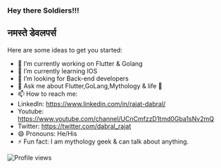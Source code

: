 ### Hey there Soldiers!!! 
## नमस्ते डेवलपर्स 



Here are some ideas to get you started:

- 🔭 I’m currently working on Flutter & Golang
- 🌱 I’m currently learning IOS
- 🤔 I’m looking for Back-end developers 
- 💬 Ask me about Flutter,GoLang,Mythology & life 💁
- 📫 How to reach me: 
- LinkedIn: https://www.linkedin.com/in/rajat-dabral/
- Youtube: https://www.youtube.com/channel/UCnCmfzzD1tmd0Gba1sNv2mQ
- Twitter: https://twitter.com/dabral_rajat
- 😄 Pronouns: He/His
- ⚡ Fun fact: I am mythology geek & can talk about anything.

![Profile views](https://gpvc.arturio.dev/thecaptainXgod)

